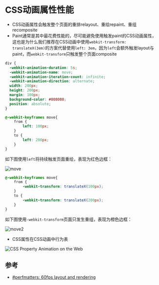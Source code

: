 # CSS动画属性性能

* CSS动画属性会触发整个页面的重排relayout、重绘repaint、重组recomposite
* Paint通常是其中最花费性能的，尽可能避免使用触发paint的CSS动画属性，这也是为什么我们推荐在CSS动画中使用`webkit-transform: translateX(3em)`的方案代替使用`left: 3em`，因为`left`会额外触发layout与paint，而`webkit-transform`只触发整个页面composite

```css
div {
  -webkit-animation-duration: 5s;
  -webkit-animation-name: move;
  -webkit-animation-iteration-count: infinite;
  -webkit-animation-direction: alternate;
  width: 200px;
  height: 200px;
  margin: 100px;
  background-color: #808080;
  position: absolute;
}
```

```css
@-webkit-keyframes move{
	from {
		left: 100px;
	}
	to {
		left: 200px;
	}
}
```

如下图使用`left`将持续触发页面重绘，表现为红色边框：

![move](https://f.cloud.github.com/assets/677114/1755561/a8fb9c94-6666-11e3-8788-ac5b5ef4ef24.gif)


```css
@-webkit-keyframes move{
	from {
		-webkit-transform: translateX(100px);
	}
	to {
		-webkit-transform: translateX(200px);
	}
}
```

如下图使用`-webkit-transform`页面只发生重组，表现为橙色边框：

![move2](https://f.cloud.github.com/assets/677114/1755562/aaef262e-6666-11e3-8e83-3e770f269af0.gif)

* CSS属性在CSS动画中行为表

![CSS Property Animation on the Web](https://f.cloud.github.com/assets/677114/1752383/1f8c5e8e-661c-11e3-9725-306f7e5c73f5.png)



## 参考
* [#perfmatters: 60fps layout and rendering](https://docs.google.com/presentation/d/1CH8ifryioHDLT1Oryyy8amusUmq2FytpCPCpk0G3E4o/edit#slide=id.p)

